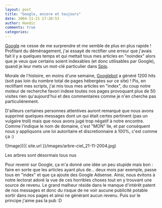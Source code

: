 ```yaml
---
layout: post
title: "Google, encore et toujours"
date: 2004-11-21 17:20:53
author: Hoedic
comments: true
categories: 
---
```



[Google](http://www.google.ca/) ne cesse de me surprendre et me semble de plus en plus rapide ! Profitant du déménagement, j'ai essayé de rectifier une erreur que j'avais fait il y a quelques temps et qui mettait tous mes articles en "noindex" alors que je veux que certains soient indexables (et donc utilisables par Google), quand je leur mets un mot-clé particulier dans [Spip](http://www.spip.net/).

Morale de l'histoire, en moins d'une semaine, [Googlebot](http://www.google.com/bot.html) a généré 1200 hits (soit pas loin du nombre total de pages hébergées sur ce site) ! Pis, en rectifiant mes scripts, j'ai mis tous mes articles en "index", du coup notre moteur de recherche favori indexe toutes nos pages provoquant plus de 50 visites rien qu'aujourd'hui et des commentaires comme je n'en cherche pas particulièrement.

D'ailleurs certaines personnes attentives auront remarqué que nous avons supprimé quelques messages dont un qui était certes pertinent (pas un vulgaire troll) mais que nous avons jugé trop négatif à notre encontre. Comme l'indique le nom de domaine, c'est "MON" île, et par conséquent nous y appliquons une loi autoritaire et discretionnaire à 100%, c'est comme ça :)

![Image]({{ site.url }}/images/arbre-ciel_21-11-2004.jpg)
<div class="photoattrib">Les arbres sont désormais tous nus</div>



Pour revenir sur Google, ça m'a donné une idée un peu stupide mais bon : faire en sorte que les articles ayant plus de... deux mois par exemple, passe tous en "index" et que ça ajoute des Google Adsense. Ainsi, nous évitons à notre lectorat adoré la vue de ces horribles choses tout en y trouvant une source de revenu. Le grand malheur réside dans le manque d'intérêt patent de nos messages et donc du risque de ne voir aucune publicité potable sortir dans nos pages et ainsi ne générant aucun revenu. Puis sur le principe j'aime pas la pub :D